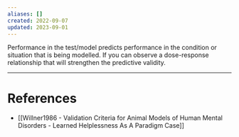```yaml
---
aliases: []
created: 2022-09-07
updated: 2023-09-01
---
```

Performance in the test/model predicts performance in the condition or situation that is being modelled. If you can observe a dose-response relationship that will strengthen the predictive validity.

---
# References
* [[Willner1986 - Validation Criteria for Animal Models of Human Mental Disorders - Learned Helplessness As A Paradigm Case]]